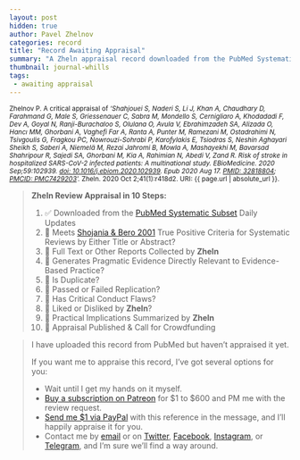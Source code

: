 ```yaml
---
layout: post
hidden: true
author: Pavel Zhelnov
categories: record
title: "Record Awaiting Appraisal"
summary: "A Zheln appraisal record downloaded from the PubMed Systematic Subset daily updates."
thumbnail: journal-whills
tags:
 - awaiting appraisal
---
```


<small id="citation">Zhelnov P. A critical appraisal of _‘Shahjouei S, Naderi S, Li J, Khan A, Chaudhary D, Farahmand G, Male S, Griessenauer C, Sabra M, Mondello S, Cernigliaro A, Khodadadi F, Dev A, Goyal N, Ranji-Burachaloo S, Olulana O, Avula V, Ebrahimzadeh SA, Alizada O, Hancı MM, Ghorbani A, Vaghefi Far A, Ranta A, Punter M, Ramezani M, Ostadrahimi N, Tsivgoulis G, Fragkou PC, Nowrouzi-Sohrabi P, Karofylakis E, Tsiodras S, Neshin Aghayari Sheikh S, Saberi A, Niemelä M, Rezai Jahromi B, Mowla A, Mashayekhi M, Bavarsad Shahripour R, Sajedi SA, Ghorbani M, Kia A, Rahimian N, Abedi V, Zand R. Risk of stroke in hospitalized SARS-CoV-2 infected patients: A multinational study. EBioMedicine. 2020 Sep;59:102939. [doi: 10.1016/j.ebiom.2020.102939](https://doi.org/10.1016/j.ebiom.2020.102939). Epub 2020 Aug 17. [PMID: 32818804](https://pubmed.gov/32818804); [PMCID: PMC7429203](https://ncbi.nlm.nih.gov/pmc/PMC7429203)’._ Zheln. 2020 Oct 2;41(1):r418d2. URI: {{ page.url | absolute_url }}.</small>

> **Zheln Review Appraisal in 10 Steps:**
>
> 1. ✅ Downloaded from the [PubMed Systematic Subset](https://github.com/p1m-ortho/qs-global-ortho-search-queries/blob/global-sr-query/README.md) Daily Updates
> 2. 🔄 Meets [Shojania & Bero 2001](https://www.researchgate.net/publication/11820967_Taking_Advantage_of_the_Explosion_of_Systematic_Reviews_An_Efficient_MEDLINE_Search_Strategy) True Positive Criteria for Systematic Reviews by Either Title or Abstract?
> 3. 🔄 Full Text or Other Reports Collected by **Zheln**
> 4. 🔄 Generates Pragmatic Evidence Directly Relevant to Evidence-Based Practice?
> 5. 🔄 Is Duplicate?
> 6. 🔄 Passed or Failed Replication?
> 7. 🔄 Has Critical Conduct Flaws?
> 8. 🔄 Liked or Disliked by **Zheln**?
> 9. 🔄 Practical Implications Summarized by **Zheln**
> 10. 🔄 Appraisal Published & Call for Crowdfunding

> I have uploaded this record from PubMed but haven’t appraised it yet.
>
> If you want me to appraise this record, I’ve got several options for you:
> * Wait until I get my hands on it myself.
> * [Buy a subscription on Patreon](https://patreon.com/zheln) for $1 to $600 and PM me with the review request.
> * [Send me $1 via PayPal](https://paypal.me/pjelnov) with this reference in the message, and I’ll happily appraise it for you.
> * Contact me by [email](mailto:pavel@zheln.com) or on [Twitter](https://twitter.com/drzhelnov), [Facebook](https://facebook.com/drzhelnov), [Instagram](https://instagram.com/igzheln), or [Telegram](https://t.me/drzhelnov), and I’m sure we’ll find a way around.
